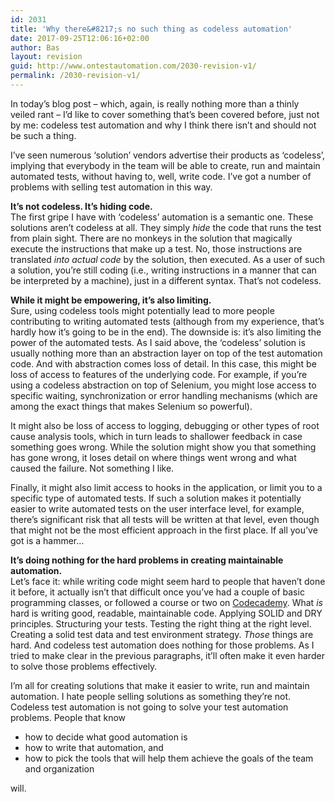 ```yaml
---
id: 2031
title: 'Why there&#8217;s no such thing as codeless automation'
date: 2017-09-25T12:06:16+02:00
author: Bas
layout: revision
guid: http://www.ontestautomation.com/2030-revision-v1/
permalink: /2030-revision-v1/
---
```

In today&#8217;s blog post &#8211; which, again, is really nothing more than a thinly veiled rant &#8211; I&#8217;d like to cover something that&#8217;s been covered before, just not by me: codeless test automation and why I think there isn&#8217;t and should not be such a thing.

I&#8217;ve seen numerous &#8216;solution&#8217; vendors advertise their products as &#8216;codeless&#8217;, implying that everybody in the team will be able to create, run and maintain automated tests, without having to, well, write code. I&#8217;ve got a number of problems with selling test automation in this way.

**It&#8217;s not codeless. It&#8217;s hiding code.**  
The first gripe I have with &#8216;codeless&#8217; automation is a semantic one. These solutions aren&#8217;t codeless at all. They simply _hide_ the code that runs the test from plain sight. There are no monkeys in the solution that magically execute the instructions that make up a test. No, those instructions are translated _into actual code_ by the solution, then executed. As a user of such a solution, you&#8217;re still coding (i.e., writing instructions in a manner that can be interpreted by a machine), just in a different syntax. That&#8217;s not codeless.

**While it might be empowering, it&#8217;s also limiting.**  
Sure, using codeless tools might potentially lead to more people contributing to writing automated tests (although from my experience, that&#8217;s hardly how it&#8217;s going to be in the end). The downside is: it&#8217;s also limiting the power of the automated tests. As I said above, the &#8216;codeless&#8217; solution is usually nothing more than an abstraction layer on top of the test automation code. And with abstraction comes loss of detail. In this case, this might be loss of access to features of the underlying code. For example, if you&#8217;re using a codeless abstraction on top of Selenium, you might lose access to specific waiting, synchronization or error handling mechanisms (which are among the exact things that makes Selenium so powerful).

It might also be loss of access to logging, debugging or other types of root cause analysis tools, which in turn leads to shallower feedback in case something goes wrong. While the solution might show you that something has gone wrong, it loses detail on where things went wrong and what caused the failure. Not something I like.

Finally, it might also limit access to hooks in the application, or limit you to a specific type of automated tests. If such a solution makes it potentially easier to write automated tests on the user interface level, for example, there&#8217;s significant risk that all tests will be written at that level, even though that might not be the most efficient approach in the first place. If all you&#8217;ve got is a hammer&#8230;

**It&#8217;s doing nothing for the hard problems in creating maintainable automation.**  
Let&#8217;s face it: while writing code might seem hard to people that haven&#8217;t done it before, it actually isn&#8217;t that difficult once you&#8217;ve had a couple of basic programming classes, or followed a course or two on <a href="https://www.codecademy.com/" rel="noopener" target="_blank">Codecademy</a>. What _is_ hard is writing good, readable, maintainable code. Applying SOLID and DRY principles. Structuring your tests. Testing the right thing at the right level. Creating a solid test data and test environment strategy. _Those_ things are hard. And codeless test automation does nothing for those problems. As I tried to make clear in the previous paragraphs, it&#8217;ll often make it even harder to solve those problems effectively.

I&#8217;m all for creating solutions that make it easier to write, run and maintain automation. I hate people selling solutions as something they&#8217;re not. Codeless test automation is not going to solve your test automation problems. People that know

  * how to decide what good automation is
  * how to write that automation, and
  * how to pick the tools that will help them achieve the goals of the team and organization

will.